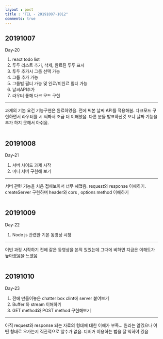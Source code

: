 ```yaml
---
layout : post
title : "TIL - 20191007-1012"
comments: true
---
```


## 20191007

Day-20

1. react todo list
2. 투두 리스트 추가, 삭제, 완료된 투두 표시
3. 투두 추가시 그룹 선택 가능
4. 그룹 추가 가능
5. 그룹별 필터 가능 및 완료/미완료 필터 가능
6. 날씨API추가
7. 라우터 통해 다크 모드 구현

---
과제의 기본 요건 기능구현은 완료하였음. 전에 써본 날씨 API를 적용해봄. 다크모드 구현하면서 라우터를 시 써봐서 조금 더 이해했음. 다른 분들 발표하신것 보니 날짜 기능을 추가 하지 못해서 아쉬움. 
<br/>
<br/>

## 20191008

Day-21

1. 서버 사이드 과제 시작
2. 미니 서버 구현해 보기
---
서버 관련 기능을 처음 접해보아서 너무 헤맸음. request와 response 이해하기. createServer 구현하며 header와 cors , options method 이해하기 
<br/>
<br/>


## 20191009

Day-22


1. Node js 관련한 기본 동영상 시청

---
이번 과정 시작하기 전에 같은 동영상을 본적 있었는데 그때에 비하면 지금은 이해도가 높아졌음을 느꼈음
<br/>
<br/>

## 20191010

Day-23

1. 전에 만들어놓은 chatter box clint에 server 붙여보기
2. Buffer 와 stream 이해하기
3. GET method와 POST method 구현해보기
---
아직 request와 response 되는 자료의 형태에 대한 이해가 부족... 원리는 알겠으나 어떤 형태로 오가는지 직관적으로 알수가 없음. 디버거 이용하는 법을 잘 익혀야 겠음
<br/>
<br/>







